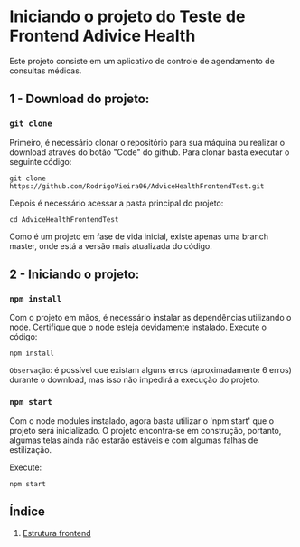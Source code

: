 # Iniciando o projeto do Teste de Frontend Adivice Health

Este projeto consiste em um aplicativo de controle de agendamento de consultas médicas.

## 1 - Download do projeto:

### `git clone`

Primeiro, é necessário clonar o repositório para sua máquina ou realizar o download através do botão "Code" do github. Para clonar basta executar o seguinte código:

```
git clone https://github.com/RodrigoVieira06/AdviceHealthFrontendTest.git
```
Depois é necessário acessar a pasta principal do projeto:
```
cd AdviceHealthFrontendTest
```
Como é um projeto em fase de vida inicial, existe apenas uma branch master, onde está a versão mais atualizada do código.

## 2 - Iniciando o projeto:

### `npm install`

Com o projeto em mãos, é necessário instalar as dependências utilizando o node. Certifique que o [node](https://nodejs.org/en/) esteja devidamente instalado. Execute o código:
```
npm install
```
`Observação`: é possível que existam alguns erros (aproximadamente 6 erros) durante o download, mas isso não impedirá a execução do projeto.

### `npm start`

Com o node modules instalado, agora basta utilizar o 'npm start' que o projeto será inicializado. O projeto encontra-se em construção, portanto, algumas telas ainda não estarão estáveis e com algumas falhas de estilização.

Execute:
```
npm start
```

## Índice

1. [Estrutura frontend](./src/docs/estrutura.md)